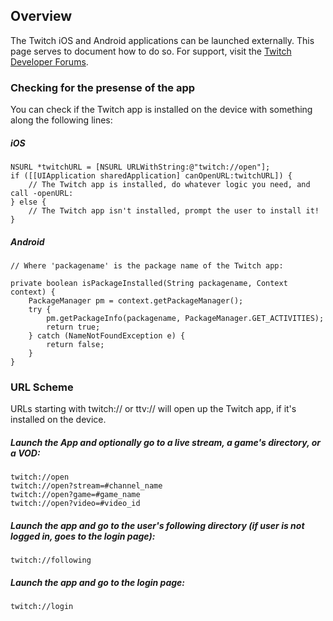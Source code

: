 ## Overview

The Twitch iOS and Android applications can be launched externally. This page serves to document how to do so. For support, visit the [Twitch Developer Forums][].

[Twitch Developer Forums]: http://discuss.dev.twitch.tv

### Checking for the presense of the app
You can check if the Twitch app is installed on the device with something along the following lines:

##### iOS
    NSURL *twitchURL = [NSURL URLWithString:@"twitch://open"];
    if ([[UIApplication sharedApplication] canOpenURL:twitchURL]) {
        // The Twitch app is installed, do whatever logic you need, and call -openURL:
    } else {
        // The Twitch app isn't installed, prompt the user to install it!
    }
    
##### Android
    // Where 'packagename' is the package name of the Twitch app:
    
    private boolean isPackageInstalled(String packagename, Context context) {
        PackageManager pm = context.getPackageManager();
        try {
            pm.getPackageInfo(packagename, PackageManager.GET_ACTIVITIES);
            return true;
        } catch (NameNotFoundException e) {
            return false;
        }
    }
    
### URL Scheme
URLs starting with twitch:// or ttv:// will open up the Twitch app, if it's installed on the device. 

##### Launch the App and optionally go to a live stream, a game's directory, or a VOD:

    twitch://open
    twitch://open?stream=#channel_name
    twitch://open?game=#game_name
    twitch://open?video=#video_id

##### Launch the app and go to the user's following directory (if user is not logged in, goes to the login page):

    twitch://following

##### Launch the app and go to the login page:

    twitch://login
